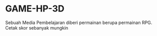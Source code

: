 # GAME-HP-3D
Sebuah Media Pembelajaran diberi permainan berupa permainan RPG. Cetak skor sebanyak mungkin
